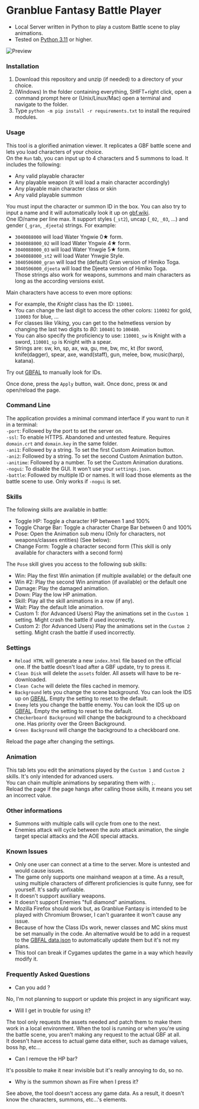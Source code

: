 # Granblue Fantasy Battle Player  
* Local Server written in Python to play a custom Battle scene to play animations.  
* Tested on [Python 3.11](https://www.python.org/downloads/) or higher.  
  
![Preview](https://raw.githubusercontent.com/MizaGBF/GBFBP/main/assets/preview.png)  
  
### Installation  
1. Download this repository and unzip (if needed) to a directory of your choice.  
2. (Windows) In the folder containing everything, SHIFT+right click, open a command prompt here or (Unix/Linux/Mac) open a terminal and navigate to the folder.
3. Type `python -m pip install -r requirements.txt` to install the required modules.  
  
### Usage  
This tool is a glorified animation viewer. It replicates a GBF battle scene and lets you load characters of your choice.  
On the `Run` tab, you can input up to 4 characters and 5 summons to load. It includes the following:
* Any valid playable character
* Any playable weapon (it will load a main character accordingly)
* Any playable main character class or skin
* Any valid playable summon
  
You must input the character or summon ID in the box. You can also try to input a name and it will automatically look it up on [gbf.wiki](https://gbf.wiki).  
One ID/name per line max.
It support styles (`_st2`), uncap (`_02`, `_03`, ...) and gender (`_gran`, `_djeeta`) strings. For example:
* `3040088000` will load Water Yngwie 0★ form.
* `3040088000_02` will load Water Yngwie 4★ form.
* `3040088000_03` will load Water Ynwgie 5★ form.
* `3040088000_st2` will load Water Ynwgie Style.  
* `3040506000_gran` will load the (default) Gran version of Himiko Toga.  
* `3040506000_djeeta` will load the Djeeta version of Himiko Toga.  
Those strings also work for weapons, summons and main characters as long as the according versions exist.  
  
Main characters have access to even more options:
* For example, the *Knight* class has the ID: `110001`.
* You can change the last digit to access the other colors: `110002` for gold, `110003` for blue, ...  
* For classes like *Viking*, you can get to the helmetless version by changing the last two digits to *80*: `100401` to `100480`.  
* You can also specify the proficiency to use:  `110001_sw` is Knight with a sword, `110001_sp` is Knight with a spear.  
* Strings are: sw, kn, sp, ax, wa, gu, me, bw, mc, kt (for sword, knife(dagger), spear, axe, wand(staff), gun, melee, bow, music(harp), katana).  
  
Try out [GBFAL](https://mizagbf.github.io/GBFAL/) to manually look for IDs.  
  
Once done, press the `Apply` button, wait. Once donc, press `OK` and open/reload the page.
  
### Command Line  
The application provides a minimal command interface if you want to run it in a terminal:  
`-port`: Followed by the port to set the server on.  
`-ssl`: To enable HTTPS. Abandoned and untested feature. Requires `domain.crt` and `domain.key` in the same folder.  
`-ani1`: Followed by a string. To set the first Custom Animation button.  
`-ani2`: Followed by a string. To set the second Custom Animation button.  
`-anitime`: Followed by a number. To set the Custom Animation durations.  
`-nogui`: To disable the GUI. It won't use your `settings.json`.  
`-battle`: Followed by multiple ID or names. It will load those elements as the battle scene to use. Only works if `-nogui` is set.  

### Skills  
The following skills are available in battle:  
* Toggle HP: Toggle a character HP between 1 and 100%
* Toggle Charge Bar: Toggle a character Charge Bar between 0 and 100%  
* Pose: Open the Animation sub menu (Only for characters, not weapons/classes entities) (See below):  
* Change Form: Toggle a character second form (This skill is only available for characters with a second form)  

The `Pose` skill gives you access to the following sub skills:
* Win: Play the first Win animation (if multiple available) or the default one  
* Win #2: Play the second Win animation (if available) or the default one  
* Damage: Play the damaged animation.  
* Down: Play the low HP animation.  
* Skill: Play all the skill animations in a row (if any).  
* Wait: Play the default Idle animation.  
* Custom 1: (for Advanced Users) Play the animations set in the `Custom 1` setting. Might crash the battle if used incorrectly.  
* Custom 2: (for Advanced Users) Play the animations set in the `Custom 2` setting. Might crash the battle if used incorrectly.  
  
### Settings  
* `Reload HTML` will generate a new `index.html` file based on the official one. If the battle doesn't load after a GBF update, try to press it.  
* `Clean Disk` will delete the `assets` folder. All assets will have to be re-downloaded.  
* `Clean Cache` will delete the files cached in memory.  
* `Background` lets you change the scene background. You can look the IDS up on [GBFAL](https://mizagbf.github.io/GBFAL/). Empty the setting to reset to the default.  
* `Enemy` lets you change the battle enemy. You can look the IDS up on [GBFAL](https://mizagbf.github.io/GBFAL/). Empty the setting to reset to the default.  
* `Checkerboard Background` will change the background to a checkboard one. Has priority over the Green Background.  
* `Green Background` will change the background to a checkboard one.  
  
Reload the page after changing the settings.  
  
### Animation  
This tab lets you edit the animations played by the `Custom 1` and `Custom 2` skills. It's only intended for advanced users.  
You can chain multiple animations by separating them with `;`.  
Reload the page if the page hangs after calling those skills, it means you set an incorrect value.  
  
### Other informations  
* Summons with multiple calls will cycle from one to the next.  
* Enemies attack will cycle between the auto attack animation, the single target special attacks and the AOE special attacks.
  
### Known Issues  
* Only one user can connect at a time to the server. More is untested and would cause issues.  
* The game only supports one mainhand weapon at a time. As a result, using multiple characters of different proficiencies is quite funny, see for yourself. It's sadly unfixable.  
* It doesn't support auxiliary weapons.  
* It doesn't support Enemies "full diamond" animations.  
* Mozilla Firefox should work but, as Granblue Fantasy is intended to be played with Chromium Browser, I can't guarantee it won't cause any issue.  
* Because of how the Class IDs work, newer classes and MC skins must be set manually in the code. An alternative would be to add in a request to the [GBFAL data.json](https://raw.githubusercontent.com/MizaGBF/GBFAL/main/json/data.json) to automatically update them but it's not my plans.  
* This tool can break if Cygames updates the game in a way which heavily modify it.  
  
### Frequently Asked Questions  
* Can you add <Insert wish list>?  
  
No, I'm not planning to support or update this project in any significant way.  
  
* Will I get in trouble for using it?  
  
The tool only requests the assets needed and patch them to make them work in a local environment. When the tool is running or when you're using the battle scene, you aren't making any request to the actual GBF at all.  
It doesn't have access to actual game data either, such as damage values, boss hp, etc...  
  
* Can I remove the HP bar?  
  
It's possible to make it near invisible but it's really annoying to do, so no.  
  
* Why is the summon shown as Fire when I press it?  
  
See above, the tool doesn't access any game data. As a result, it doesn't know the characters, summons, etc...'s elements.